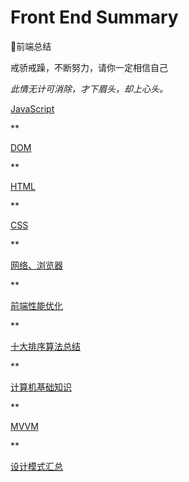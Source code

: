 # Front End Summary

🍉前端总结

戒骄戒躁，不断努力，请你一定相信自己

*此情无计可消除，才下眉头，却上心头。*

[JavaScript](https://github.com/SanQiG/Front-End-Interview-Summarize/blob/master/JavaScript/JavaScript.md)

**

[DOM](https://github.com/SanQiG/Front-End-Interview-Summarize/blob/master/JavaScript/DOM.md)

**

[HTML](https://github.com/SanQiG/Front-End-Summary/blob/master/HTML/HTML.md)

**

[CSS](https://github.com/SanQiG/Front-End-Interview-Summarize/blob/master/CSS/CSS.md)

**

[网络、浏览器](https://github.com/SanQiG/Front-End-Interview-Summarize/blob/master/%E7%BD%91%E7%BB%9C%E3%80%81%E6%B5%8F%E8%A7%88%E5%99%A8/%E7%BD%91%E7%BB%9C%E3%80%81%E6%B5%8F%E8%A7%88%E5%99%A8.md)

**

[前端性能优化](https://github.com/SanQiG/Front-End-Summary/blob/master/%E5%89%8D%E7%AB%AF%E6%80%A7%E8%83%BD%E4%BC%98%E5%8C%96/%E5%89%8D%E7%AB%AF%E6%80%A7%E8%83%BD%E4%BC%98%E5%8C%96.md)

**

[十大排序算法总结](https://github.com/SanQiG/Front-End-Interview-Summarize/blob/master/%E8%AE%A1%E7%AE%97%E6%9C%BA%E5%9F%BA%E7%A1%80/%E5%8D%81%E5%A4%A7%E6%8E%92%E5%BA%8F%E7%AE%97%E6%B3%95%E6%80%BB%E7%BB%93.md)

**

[计算机基础知识](https://github.com/SanQiG/Front-End-Interview-Summarize/blob/master/%E8%AE%A1%E7%AE%97%E6%9C%BA%E5%9F%BA%E7%A1%80/%E8%AE%A1%E7%AE%97%E6%9C%BA%E5%9F%BA%E7%A1%80%E7%9F%A5%E8%AF%86.md)

**

[MVVM](https://github.com/SanQiG/Front-End-Summary/blob/master/MVVM/MVVM.md)

**

[设计模式汇总](https://github.com/SanQiG/Front-End-Summary/blob/master/%E8%AE%BE%E8%AE%A1%E6%A8%A1%E5%BC%8F/%E8%AE%BE%E8%AE%A1%E6%A8%A1%E5%BC%8F%E6%B1%87%E6%80%BB.md)
